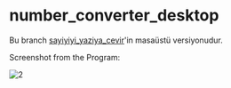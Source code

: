 # number_converter_desktop

Bu branch <a href='https://github.com/codeoguz/SayiyiYaziyaCevir'>sayiyiyi_yaziya_cevir</a>'in masaüstü versiyonudur.

Screenshot from the Program:

![2](https://user-images.githubusercontent.com/89513831/148927279-d1de2945-125a-4ce3-8b37-fe0de91f4851.jpg)
